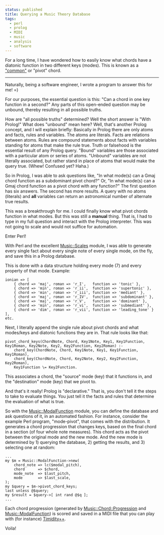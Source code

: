 ```yaml
---                                                                                                                                                                          
status: published
title: Querying a Music Theory Database
tags:
  - perl
  - prolog
  - MIDI
  - music
  - analysis
  - software
---
```


For a long time, I have wondered how to easily know what chords have a diatonic function in two different keys (modes). This is known as a ["common"](https://en.wikipedia.org/wiki/Common_chord_(music)) or "pivot" chord.

---

Naturally, being a software engineer, I wrote a program to answer this for me! =)

For our purposes, the essential question is this: "Can a chord in one key function in a second?" Any parts of this open-ended question may be unbound, thereby resulting in all possible truths.

How are "all possible truths" determined? Well the short answer is "With Prolog!" What does "unbound" mean here? Well, that's another Prolog concept, and I will explain briefly: Basically in Prolog there are only atoms and facts, rules and variables. The atoms are literals. Facts are relations between atoms. Rules are compound statements about facts with variables standing for atoms that make the rule true. Truth or falsehood is the essential result of any Prolog query. "Bound" variables are those associated with a particular atom or series of atoms. "Unbound" variables are not literally associated, but rather stand in place of atoms that would make the query true. (Whew! Confused yet? Haha.)

So in Prolog, I was able to ask questions like, "In what mode(s) can a Gmaj chord function as a subdominant pivot chord?" Or, "In what mode(s) can a Gmaj chord function as a pivot chord with any function?" The first question has six answers. The second has more results. A query with no atoms (literals) and **all** variables can return an astronomical number of alternate true results.

This was a breakthrough for me. I could finally know what pivot chords function in what modes. But this was still a **manual** thing. That is, I had to type in my full question and interact with the Prolog interpreter. This was not going to scale and would not suffice for automation.

Enter Perl!

With Perl and the excellent [Music::Scales](https://metacpan.org/pod/Music::Scales) module, I was able to generate every single fact about every single note of every single mode, on the fly, and save this in a Prolog database.

This is done with a data structure holding every mode (7) and every property of that mode. Example:

    ionian => [
        { chord => 'maj', roman => 'r_I',   function => 'tonic' },
        { chord => 'min', roman => 'r_ii',  function => 'supertonic' },
        { chord => 'min', roman => 'r_iii', function => 'mediant' },
        { chord => 'maj', roman => 'r_IV',  function => 'subdominant' },
        { chord => 'maj', roman => 'r_V',   function => 'dominant' },
        { chord => 'min', roman => 'r_vi',  function => 'submediant' },
        { chord => 'dim', roman => 'r_vii', function => 'leading_tone' }
    ],
    etc.

Next, I literally append the single rule about pivot chords and what modes/keys and diatonic functions they are in. That rule looks like that:

    pivot_chord_keys(ChordNote, Chord, Key1Note, Key1, Key1Function, Key1Roman, Key2Note, Key2, Key2Function, Key2Roman) :-
        chord_key(ChordNote, Chord, Key1Note, Key1, Key1Function, Key1Roman),
        chord_key(ChordNote, Chord, Key2Note, Key2, Key2Function, Key2Roman),
        Key1Function \= Key2Function.

This associates a chord, the "source" mode (key) that it functions in, and the "destination" mode (key) that we pivot to.

And that's it really! Prolog is "declarative." That is, you don't tell it the steps to take to evaluate things. You just tell it the facts and rules that determine the evaluation of what is true.

So with the [Music::ModalFunction](https://metacpan.org/dist/Music-ModalFunction) module, you can define the database and ask questions of it, in an automated fashion. For instance, consider the example Perl program, "mode-pivot", that comes with the distribution. It generates a chord progression that changes keys, based on the final chord in a section (of four whole note measures). This chord acts as the pivot between the original mode and the new mode. And the new mode is determined by 1) querying the database, 2) getting the results, and 3) selecting one at random:

    ...
    my $m = Music::ModalFunction->new(
        chord_note => lc($modal_pitch),
        chord      => $chord,
        mode_note  => $last_pitch,
        mode       => $last_scale,
    );
    my $query = $m->pivot_chord_keys;
    last unless @$query;
    my $result = $query->[ int rand @$q ];
    ...

Each chord progression (generated by [Music::Chord::Progression](https://metacpan.org/dist/Music-Chord-Progression) and [Music::ModalFunction](https://metacpan.org/dist/Music-ModalFunction)) is scored and saved in a MIDI file that you can play with (for instance) [Timidity++](https://timidity.sourceforge.net/).

Voila!
